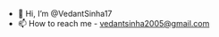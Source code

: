 - 👋 Hi, I’m @VedantSinha17
- 📫 How to reach me - vedantsinha2005@gmail.com

<!---
VedantSinha17/VedantSinha17 is a ✨ special ✨ repository because its `README.md` (this file) appears on your GitHub profile.
You can click the Preview link to take a look at your changes.
--->
